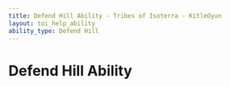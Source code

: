 ```yaml
---
title: Defend Hill Ability - Tribes of Isoterra - KitleOyun
layout: toi_help_ability
ability_type: Defend Hill
---
```


<h1 class="h1">Defend Hill Ability</h1>
